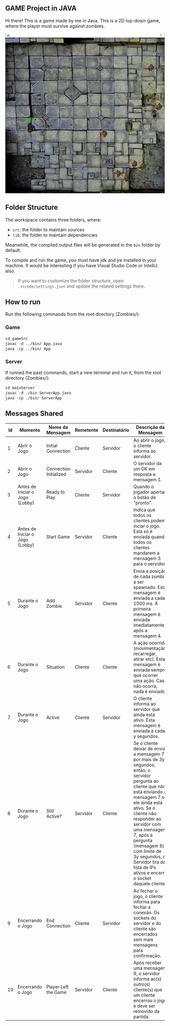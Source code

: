 ## GAME Project in JAVA

Hi there! This is a game made by me in Java.
This is a 2D top-down game, where the player must survive against zombies.

![Game](src/game/images/demo/showing_game.jpg)

## Folder Structure

The workspace contains three folders, where:

- `src`: the folder to maintain sources
- `lib`: the folder to maintain dependencies

Meanwhile, the compiled output files will be generated in the `bin` folder by default.

To compile and run the game, you must have jdk and jre installed in your machine. It would be interesting if you have Visual Studio Code or IntelliJ also.

> If you want to customize the folder structure, open `.vscode/settings.json` and update the related settings there.

## How to run

Run the following commands from the root directory (Zombies/):

### Game

```
cd gameSrc
javac -d ../bin/ App.java
java -cp ../bin/ App
```

### Server

If runned the past commands, start a new terminal and run it, from the root directory (Zombies/):

```
cd mainServer
javac -d ./bin ServerApp.java
java -cp ./bin/ ServerApp
```

## Messages Shared

| Id  | Momento                         | Nome da Mensagem       | Remetente | Destinatário | Descrição da Mensagem                                                                                  |Implementado|
| --- | ------------------------------- | ---------------------- | --------- | ------------ | -------------------------------------------------------------------------------------------------------|-------------|
| 1   | Abrir o Jogo                    | Initial Connection     | Cliente   | Servidor     | Ao abrir o jogo, o cliente informa ao servidor.                                                        |     ✅      |
| 2   | Abrir o Jogo                    | Connection Initialized | Servidor  | Cliente      | O servidor da um OK em resposta a mensagem 1.                                                          |     ✅      |
| 3   | Antes de Iniciar o Jogo (Lobby) | Ready to Play          | Cliente   | Servidor     | Quando o jogador apertar o botão de "pronto".                                                          |     ✅      |
| 4   | Antes de Iniciar o Jogo (Lobby) | Start Game             | Servidor  | Cliente      | Indica que todos os clientes podem inciar o jogo. Esta só é enviada quando todos os clientes mandarem a mensagem 3 para o servidor.|  ✅  |
| 5   | Durante o Jogo                  | Add Zombie             | Servidor  | Cliente      | Envia a posição de cada zumbi a ser spawnado. Esta mensagem é enviada a cada 1000 ms. A primeira mensagem é enviada imediatamente após a mensagem 4.|  ✅ |
| 6   | Durante o Jogo                  | Situation              | Cliente   | Cliente      | A ação ocorrida (movimentação, recarregar, atirar etc). Esta mensagem é enviada sempre que ocorrer uma ação. Caso não ocorra, nada é enviado.|  🚧  |
| 7   | Durante o Jogo                  | Active                 | Cliente   | Servidor     | O cliente informa ao servidor que ainda está ativo. Esta mensagem é enviada a cada y segundos.         |      ❌      |
| 8   | Durante o Jogo                  | Still Active?          | Servidor  | Cliente      | Se o cliente deixar de enviar a mensagem 7 por mais de 3y segundos, então, o servidor pergunta ao cliente que não está enviando a mensagem 7 se ele ainda está ativo. Se o cliente não responder ao servidor com uma mensagem 7, após a pergunta (mensagem 8) com limite de 3y segundos, o Servidor tira da lista de IPs ativos e encerra o socket daquele cliente. |      ✅      |
| 9   | Encerrando o Jogo               | End Connection         | Cliente   | Servidor     | Ao fechar o jogo, o cliente informa para fechar a conexão. Os sockets do servidor e do cliente são encerrados sem mais mensagens para confirmação.|  ✅  |
| 10  | Encerrando o Jogo               | Player Left the Game   | Servidor  | Cliente      | Após receber uma mensagem 9, o servidor informa ao(s) outro(s) cliente(s) que um cliente encerrou o jogo e deve ser removido da partida.|  ❌  |
